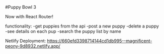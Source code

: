 #Puppy Bowl 3

Now with React Router!

functionality:
-get puppies from the api
-post a new puppy
-delete a puppy
-see details on each pup
-search the puppy list by name

Netlify Deployment: 
https://660efd3398714144cd1db995--magnificent-peony-9d8932.netlify.app/